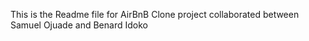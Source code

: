 This is the Readme file for AirBnB Clone project collaborated between Samuel Ojuade and Benard Idoko
